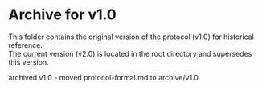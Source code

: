 # Archive for v1.0

This folder contains the original version of the protocol (v1.0) for historical reference.  
The current version (v2.0) is located in the root directory and supersedes this version.  

archived v1.0 - moved protocol-formal.md to archive/v1.0
